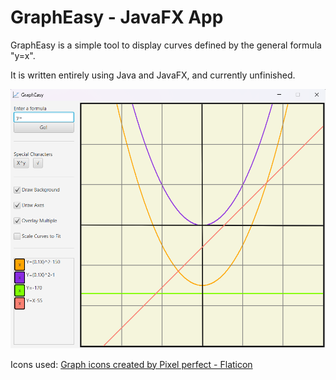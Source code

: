 # GraphEasy - JavaFX App
GraphEasy is a simple tool to display curves defined by the general formula "y=x".

It is written entirely using Java and JavaFX, and currently unfinished.

![My Image](data-display-demo/src/main/resources/gitHubImage.png)

Icons used:
<a href="https://www.flaticon.com/free-icons/graph" title="graph icons">Graph icons created by Pixel perfect - Flaticon</a>
